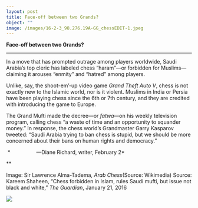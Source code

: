 ```yaml
---
layout: post
title: Face-off between two Grands?
object: ""
image: /images/16-2-3_98.276.19A-GG_chessEDIT-1.jpeg
---
```

**Face-off between two Grands?**

****

In a move that has prompted outrage among players worldwide, Saudi Arabia’s top cleric has labeled chess “haram”—or forbidden for Muslims—claiming it arouses “enmity” and “hatred” among players.

Unlike, say, the shoot-em’-up video game *Grand Theft Auto V*, chess is not exactly new to the Islamic world, nor is it violent. Muslims in India or Persia have been playing chess since the 6th or 7th century, and they are credited with introducing the game to Europe.

The Grand Mufti made the decree—or *fatwa*—on his weekly television program, calling chess “a waste of time and an opportunity to squander money.” In response, the chess world’s Grandmaster Garry Kasparov tweeted: “Saudi Arabia trying to ban chess is stupid, but we should be more concerned about their bans on human rights and democracy.” 

 *                  —Diane Richard, writer, February 2*

**

Image: Sir Lawrence Alma-Tadema, *Arab Chess*(Source: Wikimedia)
 Source: Kareem Shaheen, “Chess forbidden in Islam, rules Saudi mufti, but issue not black and white,”
 *The Guardian*, January 21, 2016

![]({{siteurl.base}}/images/16-2-3_98.276.19A-GG_chessEDIT-1.jpeg)

